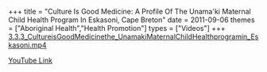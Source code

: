 +++
title = "Culture Is Good Medicine:  A Profile Of The Unama'ki Maternal Child Health Program In Eskasoni, Cape Breton"
date = 2011-09-06
themes = ["Aboriginal Health","Health Promotion"]
types = ["Videos"]
+++
[3.3.3\_CultureisGoodMedicinethe\_UnamakiMaternalChildHealthprogramin\_Eskasoni.mp4](/files/full/3.3.3_CultureisGoodMedicinethe_UnamakiMaternalChildHealthprogramin_Eskasoni.mp4)

[YouTube Link](https://www.youtube.com/watch?v=QC4f07snDMg)
